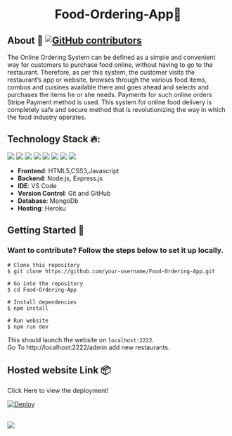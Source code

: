 <b><h1 align=center>Food-Ordering-App<span>&#127839;</span></h1></b>

## <strong>About 🚩 [![GitHub contributors](https://img.shields.io/github/contributors/nikitakapoor1919/Food-Ordering-App.svg)](https://github.com/nikitakapoor1919/Food-Ordering-App/graphs/contributors/)</strong>
The Online Ordering System can be defined as a simple and convenient way for customers to purchase food online, without having to go to the restaurant. Therefore, as per this system, the customer visits the restaurant’s app or website, browses through the various food items, combos and cuisines available there and goes ahead and selects and purchases the items he or she needs. Payments for such online orders Stripe Payment method is used. This system for online food delivery is completely safe and secure method that is revolutionizing the way in which the food industry operates.


## <strong>Technology Stack 🔥:</strong>
<img src="https://img.shields.io/badge/html5%20-%23E34F26.svg?&style=for-the-badge&logo=html5&logoColor=white"/> <img src="https://img.shields.io/badge/css3%20-%231572B6.svg?&style=for-the-badge&logo=css3&logoColor=white"/>  <img src="https://img.shields.io/badge/javascript%20-%23323330.svg?&style=for-the-badge&logo=javascript&logoColor=%23F7DF1E"/>
<img src="https://img.shields.io/badge/node.js%20-%2343853D.svg?&style=for-the-badge&logo=node.js&logoColor=white"/>   <img src="https://img.shields.io/badge/github%20-%23121011.svg?&style=for-the-badge&logo=github&logoColor=white"/> <img src="https://img.shields.io/badge/heroku%20-%23430098.svg?&style=for-the-badge&logo=heroku&logoColor=white"/> <img src="https://img.shields.io/badge/express.js%20-%23404d59.svg?&style=for-the-badge"/> <img src ="https://img.shields.io/badge/MongoDB-%234ea94b.svg?&style=for-the-badge&logo=mongodb&logoColor=white"/>

- **Frontend**: HTML5,CSS3,Javascript
- **Backend**: Node.js, Express.js
- **IDE**: VS Code
- **Version Control**: Git and GitHub
- **Database**: MongoDb
- **Hosting**: Heroku

## <strong>Getting Started 🚀 </strong>
### Want to contribute? Follow the steps below to set it up locally.

```
# Clone this repository
$ git clone https://github.com/your-username/Food-Ordering-App.git

# Go into the repository
$ cd Food-Ordering-App

# Install dependencies
$ npm install

# Run website
$ npm run dev
```
This should launch the website on `localhost:2222`.<br>
Go To http://localhost:2222/admin add new restaurants.

## <strong>Hosted website Link 📦 </strong>

Click Here to view the deployment!
 
[![Deploy](https://www.herokucdn.com/deploy/button.svg)](https://food-delievery.herokuapp.com/)
<br>
<br>

<img src="https://media4.giphy.com/media/jlVToZK53qtQLBQdSr/giphy.gif"></img>
